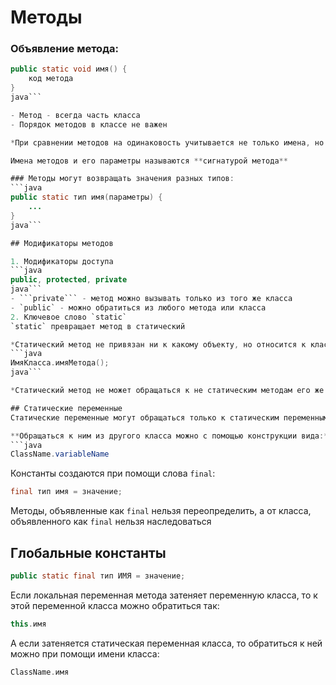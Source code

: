 # Методы

### Объявление метода:
```java
public static void имя() {
	код метода
}
java```

- Метод - всегда часть класса
- Порядок методов в классе не важен

*При сравнении методов на одинаковость учитывается не только имена, но и типы параметров и возвращаемые значения!!!*

Имена методов и его параметры называются **сигнатурой метода**

### Методы могут возвращать значения разных типов:
```java
public static тип имя(параметры) {
	...
}
java```

## Модификаторы методов

1. Модификаторы доступа 
```java
public, protected, private
java```
- ```private``` - метод можно вызывать только из того же класса
- `public` - можно обратиться из любого метода или класса
2. Ключевое слово `static`
`static` превращает метод в статический

*Статический метод не привязан ни к какому объекту, но относится к классу, в котором объявлен. Чтобы вызвать статический метод нужно прописать:*
```java
ИмяКласса.имяМетода();
java```

*Статический метод не может обращаться к не статическим методам его же класса*

## Статические переменные
Статические переменные могут обращаться только к статическим переменным

**Обращаться к ним из другого класса можно с помощью конструкции вида:**
```java
ClassName.variableName
```

Константы создаются при помощи слова `final`:
```java
final тип имя = значение;
```
Методы, объявленные как `final` нельзя переопределить, а от класса, объявленного как `final` нельзя наследоваться 

## Глобальные константы
```java
public static final тип ИМЯ = значение;
```

Если локальная переменная метода затеняет переменную класса, то к этой переменной класса можно обратиться так:
```java
this.имя
```
А если затеняется статическая переменная класса, то обратиться к ней можно при помощи имени класса:
```java
ClassName.имя
```








